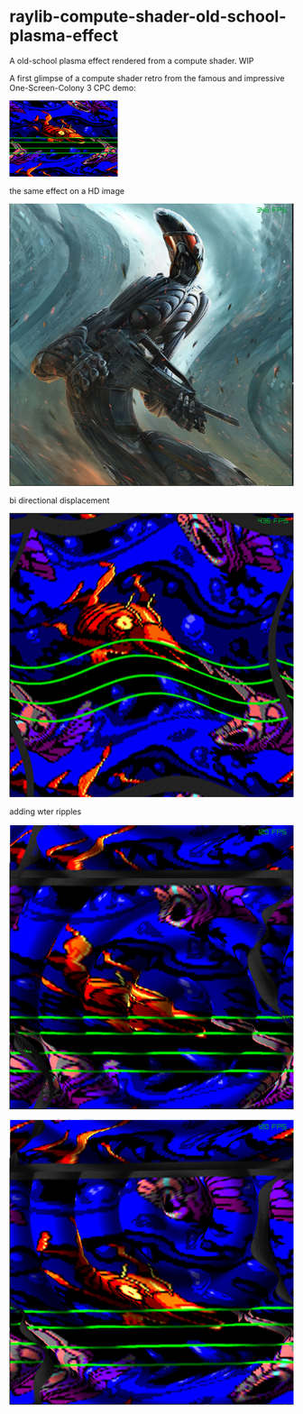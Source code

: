 # raylib-compute-shader-old-school-plasma-effect

A old-school plasma effect rendered from a compute shader. WIP

A first glimpse of a compute shader retro from the famous and impressive One-Screen-Colony 3 CPC demo:

![Alt text](osc3-vanity.png)

the same effect on a HD image

![Alt text](crysis-2.png)

bi directional displacement

![Alt text](osc3-bidirectional-displacement.png)

adding wter ripples

![Alt text](first_test.png)

![Alt text](first_test1.png)
